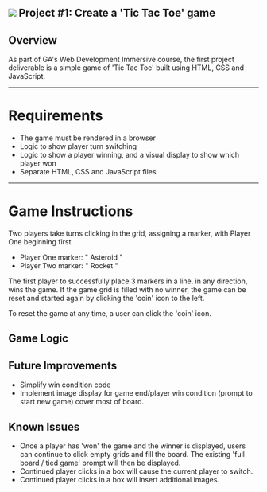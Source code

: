 ## ![](https://ga-dash.s3.amazonaws.com/production/assets/logo-9f88ae6c9c3871690e33280fcf557f33.png) Project #1: Create a 'Tic Tac Toe' game

## Overview

As part of GA's Web Development Immersive course, the first project deliverable is a simple game of 'Tic Tac Toe' built using HTML, CSS and JavaScript.

---

# Requirements

* The game must be rendered in a browser
* Logic to show player turn switching
* Logic to show a player winning, and a visual display to show which player won
* Separate HTML, CSS and JavaScript files

---

# Game Instructions

Two players take turns clicking in the grid, assigning a marker, with Player One beginning first.
* Player One marker: " Asteroid "
* Player Two marker: " Rocket "

The first player to successfully place 3 markers in a line, in any direction, wins the game. 
If the game grid is filled with no winner, the game can be reset and started again by clicking the 'coin' icon to the left.

To reset the game at any time, a user can click the 'coin' icon.

## Game Logic

 


## Future Improvements

* Simplify win condition code
* Implement image display for game end/player win condition (prompt to start new game) cover most of board.

## Known Issues

* Once a player has 'won' the game and the winner is displayed, users can continue to click empty grids and fill the board. The existing 'full board / tied game' prompt will then be displayed.
* Continued player clicks in a box will cause the current player to switch.
* Continued player clicks in a box will insert additional images.
